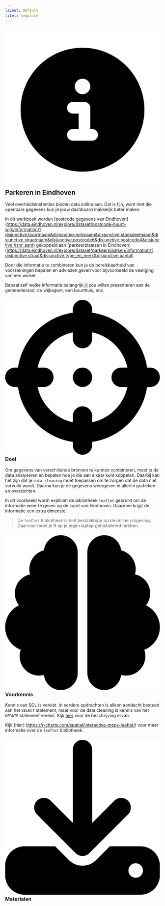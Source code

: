 ```yaml
---
layout: default
titel: template
---
```


## <span><img class="inline-h1-icon" src="../assets/svg/info.svg" /> Parkeren in Eindhoven</span>

Veel overheidsinstanties bieden data online aan. Dat is fijn, want met die openbare gegevens kun je jouw dashboard makkelijk beter maken.

In dit werkboek worden [postcode gegevens van Eindhoven] (https://data.eindhoven.nl/explore/dataset/postcode-buurt-wijk/information/?disjunctive.buurtnaam&disjunctive.wijknaam&disjunctive.stadsdeelnaam&disjunctive.straatnaam&disjunctive.postcode6&disjunctive.postcode4&disjunctive.hsnr_aant) gekoppeld aan [parkeerplaatsen in Eindhoven] (https://data.eindhoven.nl/explore/dataset/parkeerplaatsen/information/?disjunctive.straat&disjunctive.type_en_merk&disjunctive.aantal). 

Door die informatie te combineren kun je de bereikbaarheid van voorzieningen bepalen en adviezen geven voor bijvoorbeeld de vestiging van een winkel.

Bepaal zelf welke informatie belangrijk jij zou willen presenteren aan de gemeenteraad, de wijkagent, een buurthuis, enz. 

### <span><img class="inline-h2-icon" src="../assets/svg/crosshairs.svg" /> Doel</span>

Om gegevens van verschillende bronnen te kunnen combineren, moet je de data analyseren en bepalen hoe je die aan elkaar kunt koppelen. Daarbij kan het zijn dat je `data cleaning` moet toepassen om te zorgen dat de data niet vervuild wordt. Daarna kun je de gegevens weergeven in allerlei grafieken en overzichten.

In dit voorbeeld wordt expliciet de bibliotheek `leaflet` gebruikt om de informatie weer te geven op de kaart van Eindhoven. Daarmee krijgt de informatie een extra dimensie.

> De `leaflet` bibliotheek is niet beschikbaar op de online omgeving. Daarvoor moet je R op je eigen laptop geïnstalleerd hebben.

### <span><img class="inline-h2-icon" src="../assets/svg/brain.svg" /> Voorkennis</span>

Kennis van SQL is vereist. In eerdere opdrachten is alleen aandacht besteed aan het `SELECT` statement, maar voor de data cleaning is kennis van het `UPDATE` statement vereist. Kijk [hier](https://learn.microsoft.com/en-us/sql/t-sql/queries/update-transact-sql?view=sql-server-ver17) voor de beschrijving ervan. 

Kijk [hier] (https://r-charts.com/spatial/interactive-maps-leaflet/) voor meer informatie over de `leaflet` bibliotheek.

### <span><img class="inline-h2-icon" src="../assets/svg/download.svg" /> Materialen</span>
